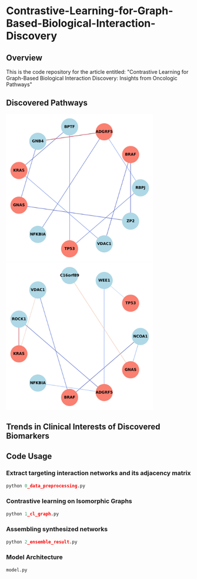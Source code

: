 # Contrastive-Learning-for-Graph-Based-Biological-Interaction-Discovery

## Overview
This is the code repository for the article entitled: "Contrastive Learning for Graph-Based Biological Interaction Discovery: Insights from Oncologic Pathways"

## Discovered Pathways
<img src="./figures/mean_avg_subgraph.jpg" alt="Sample Figure" width="400" />
<img src="./figures/weighted_avg_subgraph.jpg" alt="Sample Figure" width="400" />


## Trends in Clinical Interests of Discovered Biomarkers





## Code Usage
### Extract targeting interaction networks and its adjacency matrix
```python
python 0_data_preprocessing.py
```
### Contrastive learning on Isomorphic Graphs
```python
python 1_cl_graph.py
```
### Assembling synthesized networks
```python
python 2_ensemble_result.py
```
### Model Architecture
```python
model.py
```

